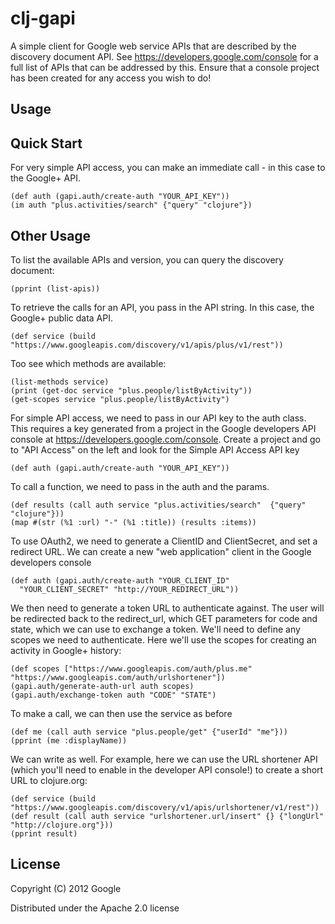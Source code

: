 clj-gapi
==========

A simple client for Google web service APIs that are described by the discovery document API. See https://developers.google.com/console for a full list of APIs that can be addressed by this. Ensure that a console project has been created for any access you wish to do!

Usage
-------------------------

Quick Start
-------------------------

For very simple API access, you can make an immediate call - in this case to the Google+ API.

    (def auth (gapi.auth/create-auth "YOUR_API_KEY"))
    (im auth "plus.activities/search" {"query" "clojure"})

Other Usage
-------------------------

To list the available APIs and version, you can query the discovery document: 

    (pprint (list-apis))

To retrieve the calls for an API, you pass in the API string. In this case, the Google+ public data API. 

    (def service (build "https://www.googleapis.com/discovery/v1/apis/plus/v1/rest"))
  
Too see which methods are available:

    (list-methods service)
    (print (get-doc service "plus.people/listByActivity"))
    (get-scopes service "plus.people/listByActivity")
    
For simple API access, we need to pass in our API key to the auth class. This requires a key generated from a project in the Google developers API console at https://developers.google.com/console. Create a project and go to "API Access" on the left and look for the Simple API Access API key

    (def auth (gapi.auth/create-auth "YOUR_API_KEY"))
    
To call a function, we need to pass in the auth and the params. 

    (def results (call auth service "plus.activities/search"  {"query" "clojure"}))
    (map #(str (%1 :url) "-" (%1 :title)) (results :items))
    
To use OAuth2, we need to generate a ClientID and ClientSecret, and set a redirect URL. We can create a new "web application" client in the Google developers console

    (def auth (gapi.auth/create-auth "YOUR_CLIENT_ID" 
      "YOUR_CLIENT_SECRET" "http://YOUR_REDIRECT_URL"))
 
We then need to generate a token URL to authenticate against. The user will be redirected back to the redirect_url, which GET parameters for code and state, which we can use to exchange a token. We'll need to define any scopes we need to authenticate. Here we'll use the scopes for creating an activity in Google+ history: 
  
    (def scopes ["https://www.googleapis.com/auth/plus.me" "https://www.googleapis.com/auth/urlshortener"])
    (gapi.auth/generate-auth-url auth scopes)
    (gapi.auth/exchange-token auth "CODE" "STATE")
    
To make a call, we can then use the service as before

    (def me (call auth service "plus.people/get" {"userId" "me"}))
    (pprint (me :displayName))
  
We can write as well. For example, here we can use the URL shortener API (which you'll need to enable in the developer API console!) to create a short URL to clojure.org:

    (def service (build "https://www.googleapis.com/discovery/v1/apis/urlshortener/v1/rest"))
    (def result (call auth service "urlshortener.url/insert" {} {"longUrl" "http://clojure.org"}))
    (pprint result)
    
License
-------------------------

Copyright (C) 2012 Google

Distributed under the Apache 2.0 license
